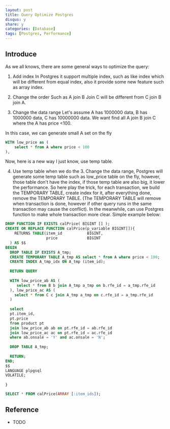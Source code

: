 ```yaml
---
layout: post
title: Query Optimize Postgres
disqus: y
share: y
categories: [Database]
tags: [Postgres, Performance]
---
```


Introduce
----------

As we all knows, there are some general ways to optimize the query:

1. Add index 
In Postgres it support multiple index, such as like index which will be different from equal index, also it provide some new feature such as array index.

2. Change the order
Such as A join B Join C will be different from C join B join A.

3. Change the data range
Let's assume A has 1000000 data, B has 1000000 data, C has 10000000 data. We want find all A join B join C where the A has price <100.

In this case, we can generate small A set on the fly
~~~sql
WITH low_price as (
    select * from A where price < 100
),
~~~

Now, here is a new way I just know, use temp table.

4. Use temp table
when we do the 3. Change the data range, Postgres will generate some temp table such as low_price table on the fly, however, those table don't have the index, if those temp table are also big, it lower the performance. So here play the trick, for each transaction, we build the TEMPORARY TABLE, create index for it, after everything done, remove the TEMPORARY TABLE. (The TEMPORARY TABLE will remove when transaction is done, however if other query runs in the same transaction may cause the conflict). In the meanwhile, can use Postgres function to make whole transaction more clear. Simple example below:
~~~sql
DROP FUNCTION IF EXISTS calPrice( BIGINT [] );
CREATE OR REPLACE FUNCTION calPrice(p_variable BIGINT[]){
	RETURNS TABLE(item_id           BIGINT, 
				  price             BIGINT
  ) AS $$
BEGIN
  DROP TABLE IF EXISTS A_tmp;	
  CREATE TEMPORARY TABLE A_tmp AS select * from A where price < 100;
  CREATE INDEX A_tmp_idx ON A_tmp (item_id);
  
  RETURN QUERY 
  
  WITH low_price_ab AS (
     select * from B b join A_tmp a_tmp on b.rfe_id = a_tmp.rfe_id
  ), low_price_ac AS (
	select * from C c join A_tmp a_tmp on c.rfe_id = a_tmp.rfe_id
  )
  
  select 
  pt.item_id,
  pt.price
  from product pt
  join low_price_ab ab on pt.rfe_id = ab.rfe_id
  join low_price_ac ac on pt.rfe_id = ac.rfe_id
  where ab.onsale = 'Y' and ac.onsale = 'N';
  
  DROP TABLE A_tmp;
  
  RETURN;
END;
$$
LANGUAGE plpgsql
VOLATILE;
  
}

SELECT * FROM calPrice(ARRAY [:item_ids]);

~~~


Reference
----------
* TODO